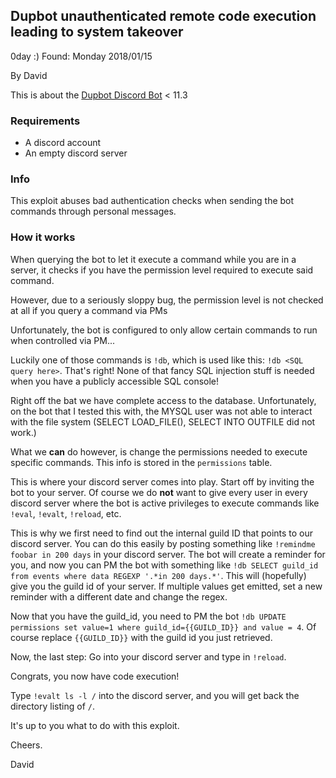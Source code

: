 ## Dupbot unauthenticated remote code execution leading to system takeover

0day :)
Found: Monday 2018/01/15

By David

This is about the [Dupbot Discord Bot](https://github.com/jorenvandeweyer/Node_Dupbot/) < 11.3



### Requirements

* A discord account
* An empty discord server

### Info

This exploit abuses bad authentication checks when sending the bot commands through personal messages.

### How it works

When querying the bot to let it execute a command while you are in a server, it checks if you have the permission level required to execute said command.

However, due to a seriously sloppy bug, the permission level is not checked at all if you query a command via PMs

Unfortunately, the bot is configured to only allow certain commands to run when controlled via PM...

Luckily one of those commands is `!db`, which is used like this: `!db <SQL query here>`. That's right! None of that fancy SQL injection stuff is needed when you have a publicly accessible SQL console!

Right off the bat we have complete access to the database. Unfortunately, on the bot that I tested this with, the MYSQL user was not able to interact with the file system (SELECT LOAD_FILE(), SELECT INTO OUTFILE did not work.)

What we **can** do however, is change the permissions needed to execute specific commands. This info is stored in the `permissions` table.

This is where your discord server comes into play. Start off by inviting the bot to your server. Of course we do **not** want to give every user in every discord server where the bot is active privileges to execute commands like `!eval`, `!evalt`, `!reload`, etc. 

This is why we first need to find out the internal guild ID that points to our discord server. You can do this easily by posting something like `!remindme foobar in 200 days` in your discord server. The bot will create a reminder for you, and now you can PM the bot with something like `!db SELECT guild_id from events where data REGEXP '.*in 200 days.*'`. This will (hopefully) give you the guild id of your server. If multiple values get emitted, set a new reminder with a different date and change the regex.

Now that you have the guild_id, you need to PM the bot `!db UPDATE permissions set value=1 where guild_id={{GUILD_ID}} and value = 4`. Of course replace `{{GUILD_ID}}` with the guild id you just retrieved.

Now, the last step: Go into your discord server and type in `!reload`.

Congrats, you now have code execution!

Type `!evalt ls -l /` into the discord server, and you will get back the directory listing of `/`.

It's up to you what to do with this exploit.

Cheers.

David
